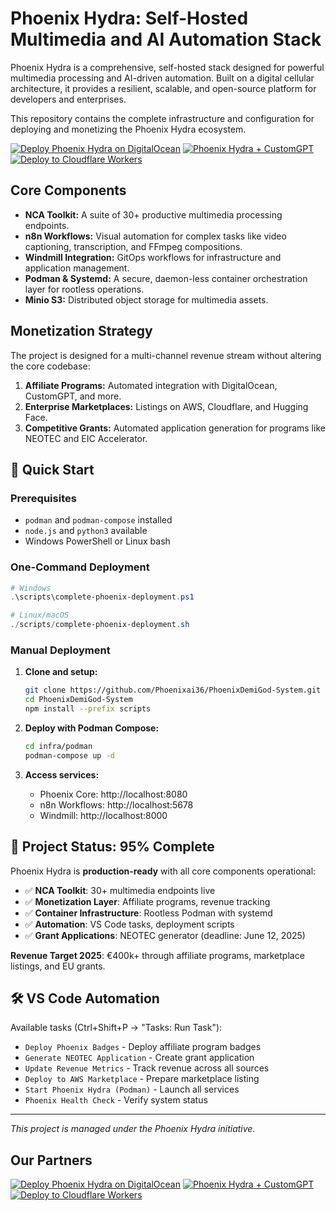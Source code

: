 # Phoenix Hydra: Self-Hosted Multimedia and AI Automation Stack



Phoenix Hydra is a comprehensive, self-hosted stack designed for powerful multimedia processing and AI-driven automation. Built on a digital cellular architecture, it provides a resilient, scalable, and open-source platform for developers and enterprises.

This repository contains the complete infrastructure and configuration for deploying and monetizing the Phoenix Hydra ecosystem.

[![Deploy Phoenix Hydra on DigitalOcean](https://do.co/referral-badge)](https://m.do.co/c/phoenix-hydra-2025)
[![Phoenix Hydra + CustomGPT](https://customgpt.ai/affiliate-badge)](https://customgpt.ai/?ref=phoenix-hydra)
[![Deploy to Cloudflare Workers](https://deploy.workers.cloudflare.com/button)](https://workers.cloudflare.com/deploy/phoenix-hydra)

## Core Components

-   **NCA Toolkit:** A suite of 30+ productive multimedia processing endpoints.
-   **n8n Workflows:** Visual automation for complex tasks like video captioning, transcription, and FFmpeg compositions.
-   **Windmill Integration:** GitOps workflows for infrastructure and application management.
-   **Podman & Systemd:** A secure, daemon-less container orchestration layer for rootless operations.
-   **Minio S3:** Distributed object storage for multimedia assets.

## Monetization Strategy

The project is designed for a multi-channel revenue stream without altering the core codebase:

1.  **Affiliate Programs:** Automated integration with DigitalOcean, CustomGPT, and more.
2.  **Enterprise Marketplaces:** Listings on AWS, Cloudflare, and Hugging Face.
3.  **Competitive Grants:** Automated application generation for programs like NEOTEC and EIC Accelerator.

## 🚀 Quick Start

### Prerequisites
- `podman` and `podman-compose` installed
- `node.js` and `python3` available
- Windows PowerShell or Linux bash

### One-Command Deployment
```powershell
# Windows
.\scripts\complete-phoenix-deployment.ps1

# Linux/macOS
./scripts/complete-phoenix-deployment.sh
```

### Manual Deployment
1. **Clone and setup:**
   ```bash
   git clone https://github.com/Phoenixai36/PhoenixDemiGod-System.git
   cd PhoenixDemiGod-System
   npm install --prefix scripts
   ```

2. **Deploy with Podman Compose:**
   ```bash
   cd infra/podman
   podman-compose up -d
   ```

3. **Access services:**
   - Phoenix Core: http://localhost:8080
   - n8n Workflows: http://localhost:5678
   - Windmill: http://localhost:8000

## 🎯 Project Status: 95% Complete

Phoenix Hydra is **production-ready** with all core components operational:

- ✅ **NCA Toolkit**: 30+ multimedia endpoints live
- ✅ **Monetization Layer**: Affiliate programs, revenue tracking
- ✅ **Container Infrastructure**: Rootless Podman with systemd
- ✅ **Automation**: VS Code tasks, deployment scripts
- ✅ **Grant Applications**: NEOTEC generator (deadline: June 12, 2025)

**Revenue Target 2025**: €400k+ through affiliate programs, marketplace listings, and EU grants.

## 🛠️ VS Code Automation

Available tasks (Ctrl+Shift+P → "Tasks: Run Task"):

- `Deploy Phoenix Badges` - Deploy affiliate program badges
- `Generate NEOTEC Application` - Create grant application
- `Update Revenue Metrics` - Track revenue across all sources
- `Deploy to AWS Marketplace` - Prepare marketplace listing
- `Start Phoenix Hydra (Podman)` - Launch all services
- `Phoenix Health Check` - Verify system status

---
*This project is managed under the Phoenix Hydra initiative.*


## Our Partners

[![Deploy Phoenix Hydra on DigitalOcean](https://do.co/referral-badge)](https://m.do.co/c/phoenix-hydra-2025)
[![Phoenix Hydra + CustomGPT](https://customgpt.ai/affiliate-badge)](https://customgpt.ai/?ref=phoenix-hydra)
[![Deploy to Cloudflare Workers](https://deploy.workers.cloudflare.com/button)](https://workers.cloudflare.com/deploy/phoenix-hydra)